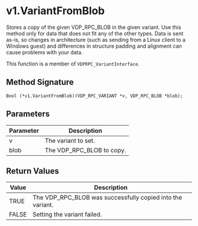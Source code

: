 # v1.VariantFromBlob

Stores a copy of the given VDP_RPC_BLOB in the given variant. Use this method only for data that does not fit any of the other types. Data is sent as-is, so changes in architecture (such as sending from a Linux client to a Windows guest) and differences in structure padding and alignment can cause problems with your data.

This function is a member of `VDPRPC_VariantInterface`.

## Method Signature
```
Bool (*v1.VariantFromBlob)(VDP_RPC_VARIANT *v, VDP_RPC_BLOB *blob); 
```

## Parameters

| Parameter | Description |
| --------- | ----------- |
| v | The variant to set. |
| blob | The VDP_RPC_BLOB to copy. |

## Return Values

| Value | Description |
| ----- | ----------- |
| TRUE | The VDP_RPC_BLOB was successfully copied into the variant. |
| FALSE | Setting the variant failed. |


